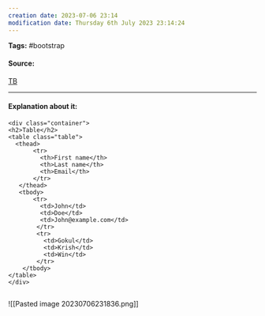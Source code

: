 ```yaml
---
creation date: 2023-07-06 23:14
modification date: Thursday 6th July 2023 23:14:24
---
```


**Tags:** #bootstrap 

#### Source:
[TB](https://www.w3schools.com/bootstrap4/bootstrap_tables.asp)

--------------------------------------

#### Explanation about it:

```
<div class="container">
<h2>Table</h2>
<table class="table">
  <thead>
       <tr>
         <th>First name</th>
         <th>Last name</th>
         <th>Email</th>
       </tr>
   </thead>
   <tbody>
       <tr>
         <td>John</td>
         <td>Doe</td>
         <td>John@example.com</td>
        </tr>
        <tr>
          <td>Gokul</td>
          <td>Krish</td>
          <td>Win</td>
        </tr>
    </tbody>
</table>
</div>
   
```

![[Pasted image 20230706231836.png]]

